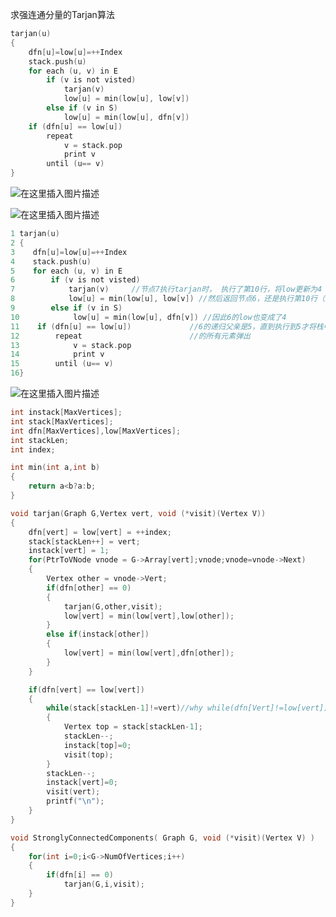 求强连通分量的Tarjan算法

```c
tarjan(u)
{
    dfn[u]=low[u]=++Index                      
    stack.push(u)                              
    for each (u, v) in E                       
        if (v is not visted)              
            tarjan(v)                  
            low[u] = min(low[u], low[v])
        else if (v in S)                   
            low[u] = min(low[u], dfn[v])
    if (dfn[u] == low[u])                     
        repeat
            v = stack.pop                
            print v
        until (u== v)
}

```

![在这里插入图片描述](https://img-blog.csdnimg.cn/20190310223423534.png?x-oss-process=image/watermark,type_ZmFuZ3poZW5naGVpdGk,shadow_10,text_aHR0cHM6Ly9ibG9nLmNzZG4ubmV0L3dlaXhpbl80Mzg0MzgzNQ==,size_16,color_FFFFFF,t_70)

![在这里插入图片描述](https://img-blog.csdnimg.cn/20190310224302177.png?x-oss-process=image/watermark,type_ZmFuZ3poZW5naGVpdGk,shadow_10,text_aHR0cHM6Ly9ibG9nLmNzZG4ubmV0L3dlaXhpbl80Mzg0MzgzNQ==,size_16,color_FFFFFF,t_70)

```c
1 tarjan(u)
2 {
3    dfn[u]=low[u]=++Index                      
4    stack.push(u)                              
5    for each (u, v) in E                       
6        if (v is not visted)              
7            tarjan(v)     //节点7执行tarjan时， 执行了第10行，将low更新为4        
8            low[u] = min(low[u], low[v]) //然后返回节点6，还是执行第10行（此时7已经visited）
9        else if (v in S)                   
10            low[u] = min(low[u], dfn[v]) //因此6的low也变成了4
11    if (dfn[u] == low[u])             //6的递归父亲是5，直到执行到5才将栈中所有这个强联通分量   
12        repeat						//的所有元素弹出
13            v = stack.pop                
14            print v
15        until (u== v) 
16}
```



![在这里插入图片描述](https://img-blog.csdnimg.cn/20190310224850577.png?x-oss-process=image/watermark,type_ZmFuZ3poZW5naGVpdGk,shadow_10,text_aHR0cHM6Ly9ibG9nLmNzZG4ubmV0L3dlaXhpbl80Mzg0MzgzNQ==,size_16,color_FFFFFF,t_70)





```c
int instack[MaxVertices];
int stack[MaxVertices];
int dfn[MaxVertices],low[MaxVertices];
int stackLen;
int index;

int min(int a,int b)
{
    return a<b?a:b;
}

void tarjan(Graph G,Vertex vert, void (*visit)(Vertex V))
{
    dfn[vert] = low[vert] = ++index;
    stack[stackLen++] = vert;
    instack[vert] = 1;
    for(PtrToVNode vnode = G->Array[vert];vnode;vnode=vnode->Next)
    {
        Vertex other = vnode->Vert;
        if(dfn[other] == 0)
        {
            tarjan(G,other,visit);
            low[vert] = min(low[vert],low[other]);
        }
        else if(instack[other])
        {
            low[vert] = min(low[vert],dfn[other]);
        }
    }

    if(dfn[vert] == low[vert])
    {
        while(stack[stackLen-1]!=vert)//why while(dfn[Vert]!=low[vert]) does not work?
        {
            Vertex top = stack[stackLen-1];
            stackLen--;
            instack[top]=0;
            visit(top);
        }
        stackLen--;
        instack[vert]=0;
        visit(vert);
        printf("\n");
    }
}

void StronglyConnectedComponents( Graph G, void (*visit)(Vertex V) )
{
    for(int i=0;i<G->NumOfVertices;i++)
    {
        if(dfn[i] == 0)
            tarjan(G,i,visit);
    }
}
```

